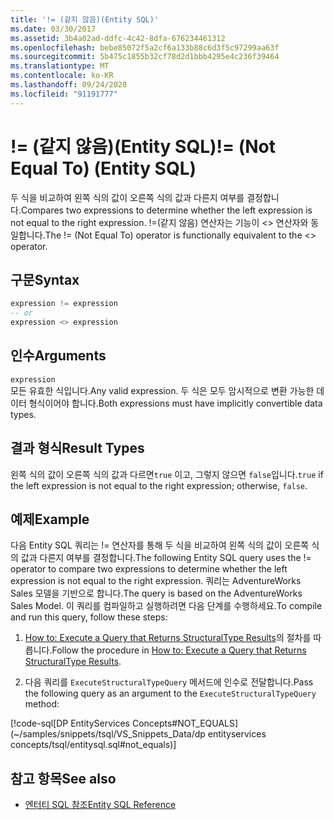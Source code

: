 ```yaml
---
title: '!= (같지 않음)(Entity SQL)'
ms.date: 03/30/2017
ms.assetid: 3b4a02ad-ddfc-4c42-8dfa-676234461312
ms.openlocfilehash: bebe85072f5a2cf6a133b88c6d3f5c97299aa63f
ms.sourcegitcommit: 5b475c1855b32cf78d2d1bbb4295e4c236f39464
ms.translationtype: MT
ms.contentlocale: ko-KR
ms.lasthandoff: 09/24/2020
ms.locfileid: "91191777"
---
```

# <a name="-not-equal-to-entity-sql"></a><span data-ttu-id="77d6b-102">!= (같지 않음)(Entity SQL)</span><span class="sxs-lookup"><span data-stu-id="77d6b-102">!= (Not Equal To) (Entity SQL)</span></span>

<span data-ttu-id="77d6b-103">두 식을 비교하여 왼쪽 식의 값이 오른쪽 식의 값과 다른지 여부를 결정합니다.</span><span class="sxs-lookup"><span data-stu-id="77d6b-103">Compares two expressions to determine whether the left expression is not equal to the right expression.</span></span> <span data-ttu-id="77d6b-104">!=(같지 않음) 연산자는 기능이 <> 연산자와 동일합니다.</span><span class="sxs-lookup"><span data-stu-id="77d6b-104">The != (Not Equal To) operator is functionally equivalent to the <> operator.</span></span>  
  
## <a name="syntax"></a><span data-ttu-id="77d6b-105">구문</span><span class="sxs-lookup"><span data-stu-id="77d6b-105">Syntax</span></span>  
  
```sql  
expression != expression  
-- or  
expression <> expression  
```  
  
## <a name="arguments"></a><span data-ttu-id="77d6b-106">인수</span><span class="sxs-lookup"><span data-stu-id="77d6b-106">Arguments</span></span>  

 `expression`  
 <span data-ttu-id="77d6b-107">모든 유효한 식입니다.</span><span class="sxs-lookup"><span data-stu-id="77d6b-107">Any valid expression.</span></span> <span data-ttu-id="77d6b-108">두 식은 모두 암시적으로 변환 가능한 데이터 형식이어야 합니다.</span><span class="sxs-lookup"><span data-stu-id="77d6b-108">Both expressions must have implicitly convertible data types.</span></span>  
  
## <a name="result-types"></a><span data-ttu-id="77d6b-109">결과 형식</span><span class="sxs-lookup"><span data-stu-id="77d6b-109">Result Types</span></span>  

 <span data-ttu-id="77d6b-110">왼쪽 식의 값이 오른쪽 식의 값과 다르면`true` 이고, 그렇지 않으면 `false`입니다.</span><span class="sxs-lookup"><span data-stu-id="77d6b-110">`true` if the left expression is not equal to the right expression; otherwise, `false`.</span></span>  
  
## <a name="example"></a><span data-ttu-id="77d6b-111">예제</span><span class="sxs-lookup"><span data-stu-id="77d6b-111">Example</span></span>  

 <span data-ttu-id="77d6b-112">다음 Entity SQL 쿼리는 != 연산자를 통해 두 식을 비교하여 왼쪽 식의 값이 오른쪽 식의 값과 다른지 여부를 결정합니다.</span><span class="sxs-lookup"><span data-stu-id="77d6b-112">The following Entity SQL query uses the != operator to compare two expressions to determine whether the left expression is not equal to the right expression.</span></span> <span data-ttu-id="77d6b-113">쿼리는 AdventureWorks Sales 모델을 기반으로 합니다.</span><span class="sxs-lookup"><span data-stu-id="77d6b-113">The query is based on the AdventureWorks Sales Model.</span></span> <span data-ttu-id="77d6b-114">이 쿼리를 컴파일하고 실행하려면 다음 단계를 수행하세요.</span><span class="sxs-lookup"><span data-stu-id="77d6b-114">To compile and run this query, follow these steps:</span></span>  
  
1. <span data-ttu-id="77d6b-115">[How to: Execute a Query that Returns StructuralType Results](../how-to-execute-a-query-that-returns-structuraltype-results.md)의 절차를 따릅니다.</span><span class="sxs-lookup"><span data-stu-id="77d6b-115">Follow the procedure in [How to: Execute a Query that Returns StructuralType Results](../how-to-execute-a-query-that-returns-structuraltype-results.md).</span></span>  
  
2. <span data-ttu-id="77d6b-116">다음 쿼리를 `ExecuteStructuralTypeQuery` 메서드에 인수로 전달합니다.</span><span class="sxs-lookup"><span data-stu-id="77d6b-116">Pass the following query as an argument to the `ExecuteStructuralTypeQuery` method:</span></span>  
  
 [!code-sql[DP EntityServices Concepts#NOT_EQUALS](~/samples/snippets/tsql/VS_Snippets_Data/dp entityservices concepts/tsql/entitysql.sql#not_equals)]  
  
## <a name="see-also"></a><span data-ttu-id="77d6b-117">참고 항목</span><span class="sxs-lookup"><span data-stu-id="77d6b-117">See also</span></span>

- [<span data-ttu-id="77d6b-118">엔터티 SQL 참조</span><span class="sxs-lookup"><span data-stu-id="77d6b-118">Entity SQL Reference</span></span>](entity-sql-reference.md)
